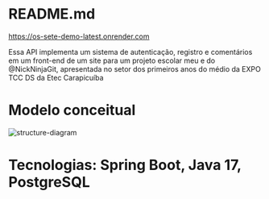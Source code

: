 # README.md

https://os-sete-demo-latest.onrender.com

Essa API implementa um sistema de autenticação, registro e comentários em um front-end de um site para um projeto escolar meu e do @NickNinjaGit, apresentada no setor dos primeiros anos do médio da EXPO TCC DS da Etec Carapicuíba

# **Modelo conceitual**

![structure-diagram](https://github.com/user-attachments/assets/2e91e259-606f-4765-95f3-05d822b8f649)


# **Tecnologias:** Spring Boot, Java 17, PostgreSQL
